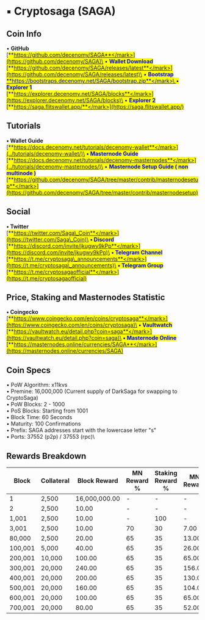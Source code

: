 # ▪ Cryptosaga (SAGA)

## Coin Info

• **GitHub**\
[<mark style="color:blue;">**https://github.com/decenomy/SAGA**</mark>](https://github.com/decenomy/SAGA)\
• **Wallet Download**\
[<mark style="color:blue;">**https://github.com/decenomy/SAGA/releases/latest**</mark>](https://github.com/decenomy/SAGA/releases/latest)\
• **Bootstrap**\
[<mark style="color:blue;">**https://bootstraps.decenomy.net/SAGA/bootstrap.zip**</mark>\
](https://bootstraps.decenomy.net/SAGA/bootstrap.zip)• **Explorer 1** \
[<mark style="color:blue;">**https://explorer.decenomy.net/SAGA/blocks**</mark>](https://explorer.decenomy.net/SAGA/blocks)\
• **Explorer 2**\
[<mark style="color:blue;">**https://saga.flitswallet.app/**</mark>](https://saga.flitswallet.app/)

## Tutorials

**• Wallet Guide**\
[<mark style="color:blue;">**https://docs.decenomy.net/tutorials/decenomy-wallet**</mark>](../tutorials/decenomy-wallet/)\
**• Masternode Guide**\
[<mark style="color:blue;">**https://docs.decenomy.net/tutorials/decenomy-masternodes**</mark>](../tutorials/decenomy-masternodes/)\
• **Masternode Setup Guide ( non multinode )**\
[<mark style="color:blue;">**https://github.com/decenomy/SAGA/tree/master/contrib/masternodesetup**</mark>](https://github.com/decenomy/SAGA/tree/master/contrib/masternodesetup)

## Social

**• Twitter**\
[<mark style="color:blue;">**https://twitter.com/Saga\_Coin**</mark>](https://twitter.com/Saga\_Coin)\
**• Discord**\
[<mark style="color:blue;">**https://discord.com/invite/jkugwy9kPp**</mark>](https://discord.com/invite/jkugwy9kPp)\
**• Telegram Channel**\
[<mark style="color:blue;">**https://t.me/cryptosaga\_announcements**</mark>](https://t.me/cryptosaga\_announcements)\
**• Telegram Group**\
[<mark style="color:blue;">**https://t.me/cryptosagaofficial**</mark>](https://t.me/cryptosagaofficial)

## Price, Staking and Masternodes Statistic

**• Coingecko**\
[<mark style="color:blue;">**https://www.coingecko.com/en/coins/cryptosaga**</mark>](https://www.coingecko.com/en/coins/cryptosaga)\
**• Vaultwatch**\
[<mark style="color:blue;">**https://vaultwatch.eu/detail.php?coin=saga**</mark>](https://vaultwatch.eu/detail.php?coin=saga)\
**• Masternode Online**\
[<mark style="color:blue;">**https://masternodes.online/currencies/SAGA**</mark>](https://masternodes.online/currencies/SAGA)

## Coin Specs

• PoW Algorithm: x11kvs\
• Premine: 16,000,000 (Current supply of DarkSaga for swapping to CryptoSaga)\
• PoW Blocks: 2 - 1000\
• PoS Blocks: Starting from 1001\
• Block Time: 60 Seconds\
• Maturity: 100 Confirmations\
• Prefix: SAGA addresses start with the lowercase letter "s"\
• Ports: 37552 (p2p) / 37553 (rpc)\


## Rewards Breakdown



| Block   | Collateral | Block Reward  | MN Reward % | Staking Reward % | MN Reward | Staker Reward |
| ------- | ---------- | ------------- | ----------- | ---------------- | --------- | ------------- |
| 1       | 2,500      | 16,000,000.00 | -           | -                | -         | -             |
| 2       | 2,500      | 10.00         | -           | -                | -         | -             |
| 1,001   | 2,500      | 10.00         | -           | 100              | -         | 10.00         |
| 3,001   | 2,500      | 10.00         | 70          | 30               | 7.00      | 3.00          |
| 80,000  | 2,500      | 20.00         | 65          | 35               | 13.00     | 7.00          |
| 100,001 | 5,000      | 40.00         | 65          | 35               | 26.00     | 14.00         |
| 200,001 | 10,000     | 100.00        | 65          | 35               | 65.00     | 35.00         |
| 300,001 | 20,000     | 240.00        | 65          | 35               | 156.00    | 84.00         |
| 400,001 | 20,000     | 200.00        | 65          | 35               | 130.00    | 70.00         |
| 500,001 | 20,000     | 160.00        | 65          | 35               | 104.00    | 56.00         |
| 600,001 | 20,000     | 100.00        | 65          | 35               | 65.00     | 35.00         |
| 700,001 | 20,000     | 80.00         | 65          | 35               | 52.00     | 28.00         |
